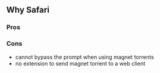 ## Why Safari

### Pros
### Cons
- cannot bypass the prompt when using magnet torrents
- no extension to send magnet torrent to a web client